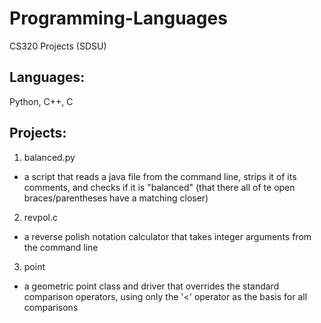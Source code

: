 # Programming-Languages
CS320 Projects (SDSU)
## Languages: 
Python, C++, C
## Projects:
1) balanced.py
- a script that reads a java file from the command line, strips it of its comments, and checks if it is "balanced" (that there all of te open braces/parentheses have a matching closer)
2) revpol.c
- a reverse polish notation calculator that takes integer arguments from the command line
3) point
- a geometric point class and driver that overrides the standard comparison operators, using only the '<' operator as the basis for all comparisons 

